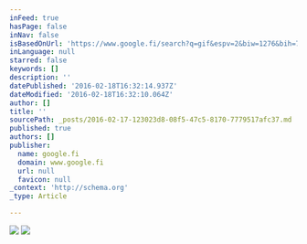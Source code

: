 ```yaml
---
inFeed: true
hasPage: false
inNav: false
isBasedOnUrl: 'https://www.google.fi/search?q=gif&espv=2&biw=1276&bih=705&source=lnms&tbm=isch&sa=X&ved=0ahUKEwjMnqO4qv_KAhWFJJoKHcuKCXsQ_AUIBigB#imgrc=3WRGrpTvNk84aM%3A'
inLanguage: null
starred: false
keywords: []
description: ''
datePublished: '2016-02-18T16:32:14.937Z'
dateModified: '2016-02-18T16:32:10.064Z'
author: []
title: ''
sourcePath: _posts/2016-02-17-123023d8-08f5-47c5-8170-7779517afc37.md
published: true
authors: []
publisher:
  name: google.fi
  domain: www.google.fi
  url: null
  favicon: null
_context: 'http://schema.org'
_type: Article

---
```

![](http://www.thisiscolossal.com/wp-content/uploads/2015/03/florian-1.gif)
![](https://the-grid-user-content.s3-us-west-2.amazonaws.com/0e7b387e-624a-4fe4-83ec-0ddef4613164.png)
